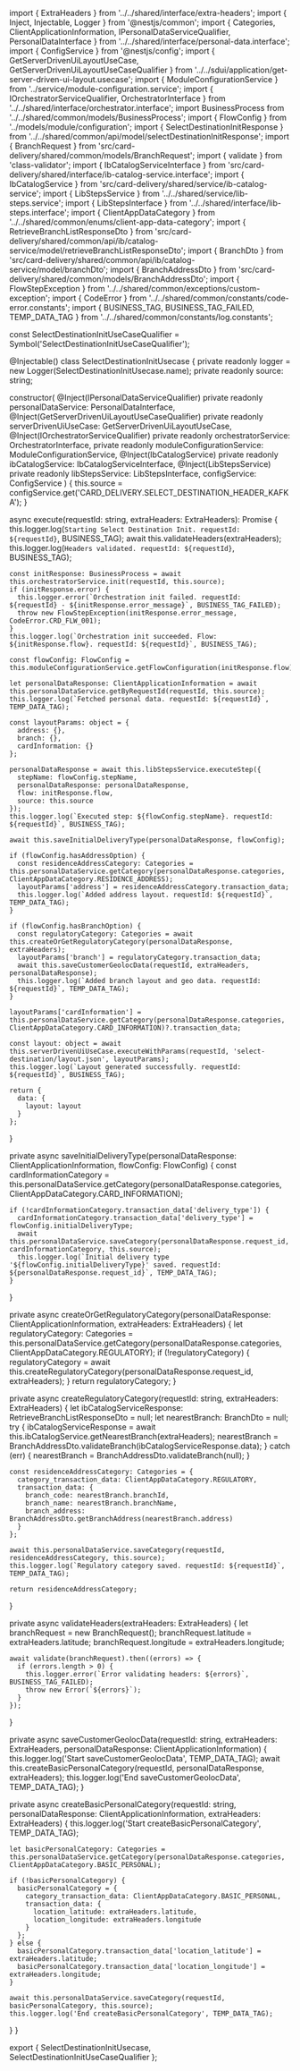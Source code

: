 import { ExtraHeaders } from '../../shared/interface/extra-headers';
import { Inject, Injectable, Logger } from '@nestjs/common';
import { Categories, ClientApplicationInformation, IPersonalDataServiceQualifier, PersonalDataInterface } from '../../shared/interface/personal-data.interface';
import { ConfigService } from '@nestjs/config';
import { GetServerDrivenUiLayoutUseCase, GetServerDrivenUiLayoutUseCaseQualifier } from '../../sdui/application/get-server-driven-ui-layout.usecase';
import { ModuleConfigurationService } from '../service/module-configuration.service';
import { IOrchestratorServiceQualifier, OrchestratorInterface } from '../../shared/interface/orchestrator.interface';
import BusinessProcess from '../../shared/common/models/BusinessProcess';
import { FlowConfig } from '../models/module/configuration';
import { SelectDestinationInitResponse } from '../../shared/common/api/model/selectDestinationInitResponse';
import { BranchRequest } from 'src/card-delivery/shared/common/models/BranchRequest';
import { validate } from 'class-validator';
import { IbCatalogServiceInterface } from 'src/card-delivery/shared/interface/ib-catalog-service.interface';
import { IbCatalogService } from 'src/card-delivery/shared/service/ib-catalog-service';
import { LibStepsService } from '../../shared/service/lib-steps.service';
import { LibStepsInterface } from '../../shared/interface/lib-steps.interface';
import { ClientAppDataCategory } from '../../shared/common/enums/client-app-data-category';
import { RetrieveBranchListResponseDto } from 'src/card-delivery/shared/common/api/ib/catalog-service/model/retrieveBranchListResponseDto';
import { BranchDto } from 'src/card-delivery/shared/common/api/ib/catalog-service/model/branchDto';
import { BranchAddressDto } from 'src/card-delivery/shared/common/models/BranchAddressDto';
import { FlowStepException } from '../../shared/common/exceptions/custom-exception';
import { CodeError } from '../../shared/common/constants/code-error.constants';
import { BUSINESS_TAG, BUSINESS_TAG_FAILED, TEMP_DATA_TAG } from '../../shared/common/constants/log.constants';

const SelectDestinationInitUseCaseQualifier = Symbol('SelectDestinationInitUseCaseQualifier');

@Injectable()
class SelectDestinationInitUsecase {
  private readonly logger = new Logger(SelectDestinationInitUsecase.name);
  private readonly source: string;

  constructor(
    @Inject(IPersonalDataServiceQualifier) private readonly personalDataService: PersonalDataInterface,
    @Inject(GetServerDrivenUiLayoutUseCaseQualifier) private readonly serverDrivenUiUseCase: GetServerDrivenUiLayoutUseCase,
    @Inject(IOrchestratorServiceQualifier) private readonly orchestratorService: OrchestratorInterface,
    private readonly moduleConfigurationService: ModuleConfigurationService,
    @Inject(IbCatalogService) private readonly ibCatalogService: IbCatalogServiceInterface,
    @Inject(LibStepsService) private readonly libStepsService: LibStepsInterface,
    configService: ConfigService
  ) {
    this.source = configService.get('CARD_DELIVERY.SELECT_DESTINATION_HEADER_KAFKA');
  }

  async execute(requestId: string, extraHeaders: ExtraHeaders): Promise<SelectDestinationInitResponse> {
    this.logger.log(`Starting Select Destination Init. requestId: ${requestId}`, BUSINESS_TAG);
    await this.validateHeaders(extraHeaders);
    this.logger.log(`Headers validated. requestId: ${requestId}`, BUSINESS_TAG);

    const initResponse: BusinessProcess = await this.orchestratorService.init(requestId, this.source);
    if (initResponse.error) {
      this.logger.error(`Orchestration init failed. requestId: ${requestId} - ${initResponse.error_message}`, BUSINESS_TAG_FAILED);
      throw new FlowStepException(initResponse.error_message, CodeError.CRD_FLW_001);
    }
    this.logger.log(`Orchestration init succeeded. Flow: ${initResponse.flow}. requestId: ${requestId}`, BUSINESS_TAG);

    const flowConfig: FlowConfig = this.moduleConfigurationService.getFlowConfiguration(initResponse.flow);

    let personalDataResponse: ClientApplicationInformation = await this.personalDataService.getByRequestId(requestId, this.source);
    this.logger.log(`Fetched personal data. requestId: ${requestId}`, TEMP_DATA_TAG);

    const layoutParams: object = {
      address: {},
      branch: {},
      cardInformation: {}
    };

    personalDataResponse = await this.libStepsService.executeStep({
      stepName: flowConfig.stepName,
      personalDataResponse: personalDataResponse,
      flow: initResponse.flow,
      source: this.source
    });
    this.logger.log(`Executed step: ${flowConfig.stepName}. requestId: ${requestId}`, BUSINESS_TAG);

    await this.saveInitialDeliveryType(personalDataResponse, flowConfig);

    if (flowConfig.hasAddressOption) {
      const residenceAddressCategory: Categories = this.personalDataService.getCategory(personalDataResponse.categories, ClientAppDataCategory.RESIDENCE_ADDRESS);
      layoutParams['address'] = residenceAddressCategory.transaction_data;
      this.logger.log(`Added address layout. requestId: ${requestId}`, TEMP_DATA_TAG);
    }

    if (flowConfig.hasBranchOption) {
      const regulatoryCategory: Categories = await this.createOrGetRegulatoryCategory(personalDataResponse, extraHeaders);
      layoutParams['branch'] = regulatoryCategory.transaction_data;
      await this.saveCustomerGeolocData(requestId, extraHeaders, personalDataResponse);
      this.logger.log(`Added branch layout and geo data. requestId: ${requestId}`, TEMP_DATA_TAG);
    }

    layoutParams['cardInformation'] = this.personalDataService.getCategory(personalDataResponse.categories, ClientAppDataCategory.CARD_INFORMATION)?.transaction_data;

    const layout: object = await this.serverDrivenUiUseCase.executeWithParams(requestId, 'select-destination/layout.json', layoutParams);
    this.logger.log(`Layout generated successfully. requestId: ${requestId}`, BUSINESS_TAG);

    return {
      data: {
        layout: layout
      }
    };
  }

  private async saveInitialDeliveryType(personalDataResponse: ClientApplicationInformation, flowConfig: FlowConfig) {
    const cardInformationCategory = this.personalDataService.getCategory(personalDataResponse.categories, ClientAppDataCategory.CARD_INFORMATION);

    if (!cardInformationCategory.transaction_data['delivery_type']) {
      cardInformationCategory.transaction_data['delivery_type'] = flowConfig.initialDeliveryType;
      await this.personalDataService.saveCategory(personalDataResponse.request_id, cardInformationCategory, this.source);
      this.logger.log(`Initial delivery type '${flowConfig.initialDeliveryType}' saved. requestId: ${personalDataResponse.request_id}`, TEMP_DATA_TAG);
    }
  }

  private async createOrGetRegulatoryCategory(personalDataResponse: ClientApplicationInformation, extraHeaders: ExtraHeaders) {
    let regulatoryCategory: Categories = this.personalDataService.getCategory(personalDataResponse.categories, ClientAppDataCategory.REGULATORY);
    if (!regulatoryCategory) {
      regulatoryCategory = await this.createRegulatoryCategory(personalDataResponse.request_id, extraHeaders);
    }
    return regulatoryCategory;
  }

  private async createRegulatoryCategory(requestId: string, extraHeaders: ExtraHeaders) {
    let ibCatalogServiceResponse: RetrieveBranchListResponseDto = null;
    let nearestBranch: BranchDto = null;
    try {
      ibCatalogServiceResponse = await this.ibCatalogService.getNearestBranch(extraHeaders);
      nearestBranch = BranchAddressDto.validateBranch(ibCatalogServiceResponse.data);
    } catch (err) {
      nearestBranch = BranchAddressDto.validateBranch(null);
    }

    const residenceAddressCategory: Categories = {
      category_transaction_data: ClientAppDataCategory.REGULATORY,
      transaction_data: {
        branch_code: nearestBranch.branchId,
        branch_name: nearestBranch.branchName,
        branch_address: BranchAddressDto.getBranchAddress(nearestBranch.address)
      }
    };

    await this.personalDataService.saveCategory(requestId, residenceAddressCategory, this.source);
    this.logger.log(`Regulatory category saved. requestId: ${requestId}`, TEMP_DATA_TAG);

    return residenceAddressCategory;
  }

  private async validateHeaders(extraHeaders: ExtraHeaders) {
    let branchRequest = new BranchRequest();
    branchRequest.latitude = extraHeaders.latitude;
    branchRequest.longitude = extraHeaders.longitude;

    await validate(branchRequest).then((errors) => {
      if (errors.length > 0) {
        this.logger.error(`Error validating headers: ${errors}`, BUSINESS_TAG_FAILED);
        throw new Error(`${errors}`);
      }
    });
  }

  private async saveCustomerGeolocData(requestId: string, extraHeaders: ExtraHeaders, personalDataResponse: ClientApplicationInformation) {
    this.logger.log('Start saveCustomerGeolocData', TEMP_DATA_TAG);
    await this.createBasicPersonalCategory(requestId, personalDataResponse, extraHeaders);
    this.logger.log('End saveCustomerGeolocData', TEMP_DATA_TAG);
  }

  private async createBasicPersonalCategory(requestId: string, personalDataResponse: ClientApplicationInformation, extraHeaders: ExtraHeaders) {
    this.logger.log('Start createBasicPersonalCategory', TEMP_DATA_TAG);

    let basicPersonalCategory: Categories = this.personalDataService.getCategory(personalDataResponse.categories, ClientAppDataCategory.BASIC_PERSONAL);

    if (!basicPersonalCategory) {
      basicPersonalCategory = {
        category_transaction_data: ClientAppDataCategory.BASIC_PERSONAL,
        transaction_data: {
          location_latitude: extraHeaders.latitude,
          location_longitude: extraHeaders.longitude
        }
      };
    } else {
      basicPersonalCategory.transaction_data['location_latitude'] = extraHeaders.latitude;
      basicPersonalCategory.transaction_data['location_longitude'] = extraHeaders.longitude;
    }

    await this.personalDataService.saveCategory(requestId, basicPersonalCategory, this.source);
    this.logger.log('End createBasicPersonalCategory', TEMP_DATA_TAG);
  }
}

export {
  SelectDestinationInitUsecase,
  SelectDestinationInitUseCaseQualifier
};
